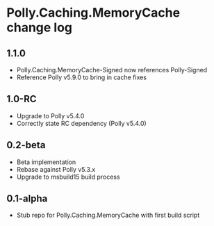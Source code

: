 # Polly.Caching.MemoryCache change log

## 1.1.0

- Polly.Caching.MemoryCache-Signed now references Polly-Signed 
- Reference Polly v5.9.0 to bring in cache fixes

## 1.0-RC

- Upgrade to Polly v5.4.0
- Correctly state RC dependency (Polly v5.4.0)

## 0.2-beta

- Beta implementation
- Rebase against Polly v5.3.x
- Upgrade to msbuild15 build process 

## 0.1-alpha

- Stub repo for Polly.Caching.MemoryCache with first build script
